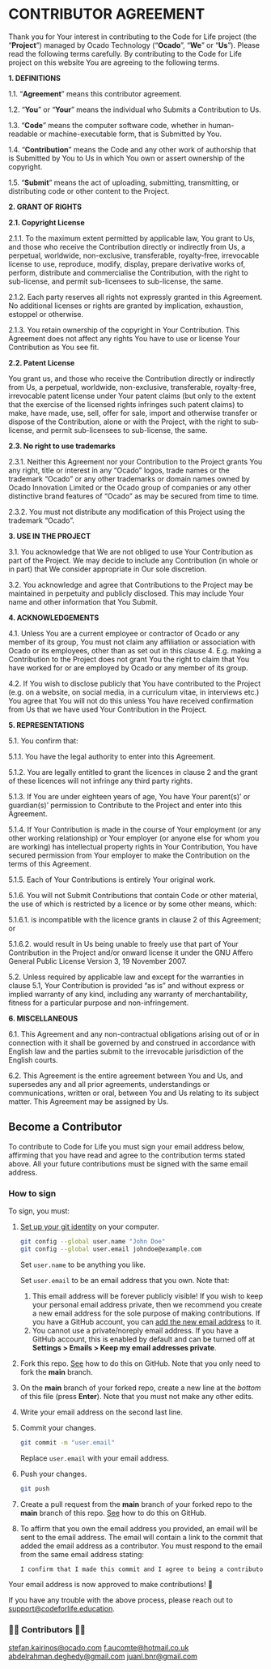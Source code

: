 # CONTRIBUTOR AGREEMENT

Thank you for Your interest in contributing to the Code for Life project (the “**Project**”) managed by Ocado Technology
(“**Ocado**”, “**We**” or “**Us**”). Please read the following terms carefully. By contributing to the Code for Life
project on this website You are agreeing to the following terms.

**1. DEFINITIONS**

1.1. “**Agreement**” means this contributor agreement.

1.2. “**You**” or “**Your**” means the individual who Submits a Contribution to Us.

1.3. “**Code**” means the computer software code, whether in human-readable or machine-executable form, that is
Submitted by You.

1.4. “**Contribution**” means the Code and any other work of authorship that is Submitted by You to Us in which You own
or assert ownership of the copyright.

1.5. “**Submit**” means the act of uploading, submitting, transmitting, or distributing code or other content to the
Project.

**2. GRANT OF RIGHTS**

**2.1. Copyright License**

2.1.1. To the maximum extent permitted by applicable law, You grant to Us, and those who receive the Contribution
directly or indirectly from Us, a perpetual, worldwide, non-exclusive, transferable, royalty-free, irrevocable license
to use, reproduce, modify, display, prepare derivative works of, perform, distribute and commercialise the Contribution,
with the right to sub-license, and permit sub-licensees to sub-license, the same.

2.1.2. Each party reserves all rights not expressly granted in this Agreement. No additional licenses or rights are
granted by implication, exhaustion, estoppel or otherwise.

2.1.3. You retain ownership of the copyright in Your Contribution. This Agreement does not affect any rights You have to
use or license Your Contribution as You see fit.

**2.2. Patent License**

You grant us, and those who receive the Contribution directly or indirectly from Us, a perpetual, worldwide,
non-exclusive, transferable, royalty-free, irrevocable patent license under Your patent claims (but only to the extent
that the exercise of the licensed rights infringes such patent claims) to make, have made, use, sell, offer for sale,
import and otherwise transfer or dispose of the Contribution, alone or with the Project, with the right to sub-license,
and permit sub-licensees to sub-license, the same.

**2.3. No right to use trademarks**

2.3.1. Neither this Agreement nor your Contribution to the Project grants You any right, title or interest in any
“Ocado” logos, trade names or the trademark “Ocado” or any other trademarks or domain names owned by Ocado Innovation
Limited or the Ocado group of companies or any other distinctive brand features of “Ocado” as may be secured from time
to time.

2.3.2. You must not distribute any modification of this Project using the trademark “Ocado”.

**3. USE IN THE PROJECT**

3.1. You acknowledge that We are not obliged to use Your Contribution as part of the Project. We may decide to include
any Contribution (in whole or in part) that We consider appropriate in Our sole discretion.

3.2. You acknowledge and agree that Contributions to the Project may be maintained in perpetuity and publicly disclosed.
This may include Your name and other information that You Submit.

**4. ACKNOWLEDGEMENTS**

4.1. Unless You are a current employee or contractor of Ocado or any member of its group, You must not claim any
affiliation or association with Ocado or its employees, other than as set out in this clause 4. E.g. making a
Contribution to the Project does not grant You the right to claim that You have worked for or are employed by Ocado or
any member of its group.

4.2. If You wish to disclose publicly that You have contributed to the Project (e.g. on a website, on social media, in a
curriculum vitae, in interviews etc.) You agree that You will not do this unless You have received confirmation from Us
that we have used Your Contribution in the Project.

**5. REPRESENTATIONS**

5.1. You confirm that:

5.1.1. You have the legal authority to enter into this Agreement.

5.1.2. You are legally entitled to grant the licences in clause 2 and the grant of these licences will not infringe any
third party rights.

5.1.3. If You are under eighteen years of age, You have Your parent(s)’ or guardian(s)’ permission to Contribute to the
Project and enter into this Agreement.

5.1.4. If Your Contribution is made in the course of Your employment (or any other working relationship) or Your
employer (or anyone else for whom you are working) has intellectual property rights in Your Contribution, You have
secured permission from Your employer to make the Contribution on the terms of this Agreement.

5.1.5. Each of Your Contributions is entirely Your original work.

5.1.6. You will not Submit Contributions that contain Code or other material, the use of which is restricted by a
licence or by some other means, which:

5.1.6.1. is incompatible with the licence grants in clause 2 of this Agreement; or

5.1.6.2. would result in Us being unable to freely use that part of Your Contribution in the Project and/or onward
license it under the GNU Affero General Public License Version 3, 19 November 2007.

5.2. Unless required by applicable law and except for the warranties in clause 5.1, Your Contribution is provided
“as is” and without express or implied warranty of any kind, including any warranty of merchantability, fitness for a
particular purpose and non-infringement.

**6. MISCELLANEOUS**

6.1. This Agreement and any non-contractual obligations arising out of or in connection with it shall be governed by and
construed in accordance with English law and the parties submit to the irrevocable jurisdiction of the English courts.

6.2. This Agreement is the entire agreement between You and Us, and supersedes any and all prior agreements,
understandings or communications, written or oral, between You and Us relating to its subject matter. This Agreement may
be assigned by Us.

## Become a Contributor

To contribute to Code for Life you must sign your email address below, affirming
that you have read and agree to the contribution terms stated above. All your
future contributions must be signed with the same email address.

### How to sign

To sign, you must:

1. [Set up your git identity](https://git-scm.com/book/en/v2/Getting-Started-First-Time-Git-Setup)
    on your computer.

    ```bash
    git config --global user.name "John Doe"
    git config --global user.email johndoe@example.com
    ```

    Set `user.name` to be anything you like.

    Set `user.email` to be an email address that you own. Note that:

    1. This email address will be forever publicly visible! If you wish to keep
      your personal email address private, then we recommend you create a new
      email address for the sole purpose of making contributions. If you have a
      GitHub account, you can [add the new email address](https://docs.github.com/en/account-and-profile/setting-up-and-managing-your-personal-account-on-github/managing-email-preferences/adding-an-email-address-to-your-github-account) to it.
    1. You cannot use a private/noreply email address. If you have a GitHub
      account, this is enabled by default and can be turned off at
      **Settings > Emails > Keep my email addresses private**.

1. Fork this repo. [See](https://docs.github.com/en/get-started/quickstart/fork-a-repo)
  how to do this on GitHub. Note that you only need to fork the **main**
  branch.

1. On the **main** branch of your forked repo, create a new line at the *bottom*
  of this file (press **Enter**). Note that you must not make any other edits.

1. Write your email address on the second last line.

1. Commit your changes.

    ```bash
    git commit -m "user.email"
    ```

    Replace `user.email` with your email address.

1. Push your changes.

    ```bash
    git push
    ```

1. Create a pull request from the **main** branch of your forked repo to the
  **main** branch of this repo. [See](https://docs.github.com/en/pull-requests/collaborating-with-pull-requests/proposing-changes-to-your-work-with-pull-requests/creating-a-pull-request-from-a-fork)
  how to do this on GitHub.

1. To affirm that you own the email address you provided, an email will be sent
  to the email address. The email will contain a link to the commit that added
  the email address as a contributor. You must respond to the email from the
  same email address stating:

    ```txt
    I confirm that I made this commit and I agree to being a contributor to the Code for Life project under the terms found in my commit.
    ```

Your email address is now approved to make contributions! 🥳

If you have any trouble with the above process, please reach out to
<support@codeforlife.education>.

### 👨‍💻 Contributors 👩‍💻

<stefan.kairinos@ocado.com>
<f.aucomte@hotmail.co.uk>
<abdelrahman.deghedy@gmail.com>
<juanl.bnr@gmail.com>
